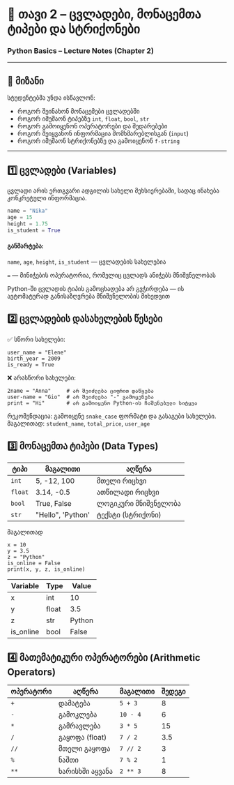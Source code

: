 # 🧮 თავი 2 – ცვლადები, მონაცემთა ტიპები და სტრიქონები  
### Python Basics – Lecture Notes (Chapter 2)

---

## 🎯 მიზანი  
სტუდენტებმა უნდა ისწავლონ:  
- როგორ შეინახონ მონაცემები ცვლადებში  
- როგორ იმუშაონ ტიპებზე `int`, `float`, `bool`, `str`  
- როგორ გამოიყენონ ოპერატორები და შედარებები  
- როგორ შეიყვანონ ინფორმაცია მომხმარებლისგან (`input`)  
- როგორ იმუშაონ სტრიქონებზე და გამოიყენონ `f-string`  

---

## 1️⃣ ცვლადები (Variables)

ცვლადი არის ერთგვარი ადგილის სახელი მეხსიერებაში, სადაც ინახება კონკრეტული ინფორმაცია.  

```python
name = "Nika"  
age = 15  
height = 1.75  
is_student = True
```
#### განმარტება:

`name`, `age`, `height`, `is_student` — ცვლადების სახელებია

`=` — მინიჭების ოპერატორია, რომელიც ცვლადს ანიჭებს მნიშვნელობას

Python-ში ცვლადის ტიპის გამოცხადება არ გვჭირდება — ის ავტომატურად განისაზღვრება მნიშვნელობის მიხედვით


## 2️⃣ ცვლადების დასახელების წესები

✅ სწორი სახელები:
```
user_name = "Elene"
birth_year = 2009
is_ready = True
```
❌ არასწორი სახელები:
```
2name = "Anna"     # არ შეიძლება ციფრით დაწყება
user-name = "Gio"  # არ შეიძლება "-" გამოყენება
print = "Hi"       # არ გამოიყენო Python-ის ჩაშენებული სიტყვა
```
რეკომენდაცია: გამოიყენე `snake_case` ფორმატი და გასაგები სახელები.
მაგალითად: `student_name`, `total_price`, `user_age`


## 3️⃣ მონაცემთა ტიპები (Data Types)

| ტიპი | მაგალითი | აღწერა |
|------|-----------|--------|
| `int` | 5, -12, 100 | მთელი რიცხვი |
| `float` | 3.14, -0.5 | ათწილადი რიცხვი |
| `bool` | True, False | ლოგიკური მნიშვნელობა |
| `str` | "Hello", 'Python' | ტექსტი (სტრიქონი) |

მაგალითად
```
x = 10  
y = 3.5  
z = "Python"  
is_online = False  
print(x, y, z, is_online)
```

| Variable | Type | Value |
|----------|------|-------|
| x | int | 10 |
| y | float | 3.5 |
| z | str | Python |
| is_online | bool | False |

## 4️⃣ მათემატიკური ოპერატორები (Arithmetic Operators)

| ოპერატორი | აღწერა | მაგალითი | შედეგი |
|------------|---------|-----------|---------|
| `+` | დამატება | `5 + 3` | 8 |
| `-` | გამოკლება | `10 - 4` | 6 |
| `*` | გამრავლება | `3 * 5` | 15 |
| `/` | გაყოფა (float) | `7 / 2` | 3.5 |
| `//` | მთელი გაყოფა | `7 // 2` | 3 |
| `%` | ნაშთი | `7 % 2` | 1 |
| `**` | ხარისხში აყვანა | `2 ** 3` | 8 |





